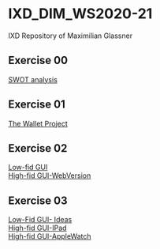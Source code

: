 # IXD_DIM_WS2020-21
IXD Repository of Maximilian Glassner

## Exercise 00 
[SWOT analysis](/swot.jpg) <br /> 

## Exercise 01
[The Wallet Project](/task01.pdf)

## Exercise 02
[Low-fid GUI](/gui.jpeg) <br />
[High-fid GUI-WebVersion](https://xd.adobe.com/view/342483f4-6632-402c-ad3a-43804f2489fb-6177/) <br />

## Exercise 03
[Low-Fid GUI- Ideas](/gui2.jpg) <br />
[High-fid GUI-IPad](https://xd.adobe.com/view/2a35c897-11da-4cd1-8589-12529171c68f-7f66/) <br />
[High-fid GUI-AppleWatch](https://xd.adobe.com/view/01439293-c2c7-43f3-9799-acd02f449097-5410/)<br />
